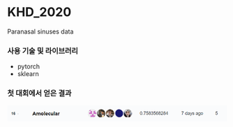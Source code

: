 # KHD_2020
Paranasal sinuses data

### 사용 기술 및 라이브러리

* pytorch
* sklearn



### 첫 대회에서 얻은 결과

![image-20201002161404086](./image/outcome.png)
